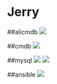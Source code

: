 # Jerry

##alicmdb
![](https://github.com/ttcats/jerry/blob/master/jerry/static/img/alicmdb.jpg)

##cmdb
![](https://github.com/ttcats/jerry/blob/master/jerry/static/img/cmdb.jpg)

##mysql
![](https://github.com/ttcats/jerry/blob/master/jerry/static/img/mysql.jpg)
![](https://github.com/ttcats/jerry/blob/master/jerry/static/img/mysql1.jpg)

##ansible
![](https://github.com/ttcats/jerry/blob/master/jerry/static/img/mysql1.jpg)

